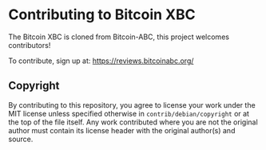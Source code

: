 Contributing to Bitcoin XBC
===========================

The Bitcoin XBC is cloned from Bitcoin-ABC, this project welcomes contributors!

To contribute, sign up at: https://reviews.bitcoinabc.org/


Copyright
---------

By contributing to this repository, you agree to license your work under the
MIT license unless specified otherwise in `contrib/debian/copyright` or at
the top of the file itself. Any work contributed where you are not the original
author must contain its license header with the original author(s) and source.
